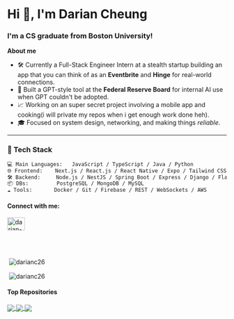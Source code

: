 <h1>Hi 👋, I'm Darian Cheung</h1>
<h3>I'm a CS graduate from Boston University!</h3>

**About me**

- 🛠 Currently a Full-Stack Engineer Intern at a stealth startup building an app that you can think of as an **Eventbrite** and **Hinge** for real-world connections.
- 📡 Built a GPT-style tool at the **Federal Reserve Board** for internal AI use when GPT couldn't be adopted.
- 📈 Working on an super secret project involving a mobile app and cooking(i will private my repos when i get enough work done heh).
- 🎓 Focused on system design, networking, and making things *reliable*.

---

### 🚀 Tech Stack

```txt
💻 Main Languages:   JavaScript / TypeScript / Java / Python
🌐 Frontend:    Next.js / React.js / React Native / Expo / Tailwind CSS
🛠 Backend:     Node.js / NestJS / Spring Boot / Express / Django / Flask
📦 DBs:         PostgreSQL / MongoDB / MySQL
☁️ Tools:       Docker / Git / Firebase / REST / WebSockets / AWS
```

<h4 align="left">Connect with me:</h4>
<p align="left">
<a href="https://www.linkedin.com/in/darian-cheung26/" target="blank"><img align="center" src="https://raw.githubusercontent.com/rahuldkjain/github-profile-readme-generator/master/src/images/icons/Social/linked-in-alt.svg" alt="darian-cheung" height="30" width="40" /></a>
</p>
<br></br>

<p>&nbsp;<img align="center" src="https://github-readme-stats.vercel.app/api?username=DarianC26&show_icons=true&locale=en" alt="darianc26" /></p>
<p>&nbsp;<img align="center" src="https://github-readme-stats.vercel.app/api/top-langs/?username=DarianC26&show_icons=true&locale=en" alt="darianc26" /></p>

#### Top Repositories

<a href="https://github.com/DarianC26/News2Stocks">
  <img align="center" src="https://github-readme-stats.vercel.app/api/pin/?username=DarianC26&repo=News2Stocks&theme=buefy" />
</a>
<a href="https://github.com/DarianC26/ImageEditor">
  <img align="center" src="https://github-readme-stats.vercel.app/api/pin/?username=DarianC26&repo=ImageEditor&theme=buefy" />
</a>
<a href="https://github.com/DarianC26/Boroughs">
  <img align="center" src="https://github-readme-stats.vercel.app/api/pin/?username=DarianC26&repo=Boroughs&theme=buefy" />
</a>
